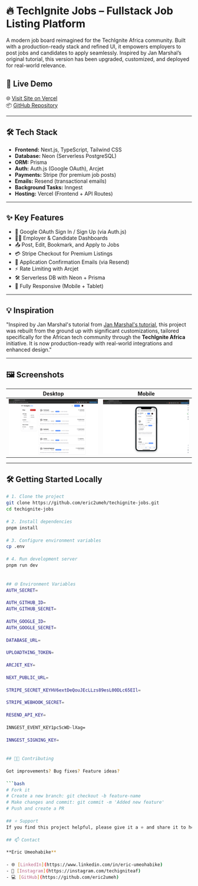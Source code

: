 # 🔥 TechIgnite Jobs – Fullstack Job Listing Platform

A modern job board reimagined for the TechIgnite Africa community. Built with a production-ready stack and refined UI, it empowers employers to post jobs and candidates to apply seamlessly. Inspired by Jan Marshal’s original tutorial, this version has been upgraded, customized, and deployed for real-world relevance.

## 🚀 Live Demo

🌐 [Visit Site on Vercel](https://techignite-jobs.vercel.app)  
📦 [GitHub Repository](https://github.com/eric2umeh/techignite-jobs)

---

## 🛠️ Tech Stack

- **Frontend:** Next.js, TypeScript, Tailwind CSS
- **Database:** Neon (Serverless PostgreSQL)
- **ORM:** Prisma
- **Auth:** Auth.js (Google OAuth), Arcjet
- **Payments:** Stripe (for premium job posts)
- **Emails:** Resend (transactional emails)
- **Background Tasks:** Inngest
- **Hosting:** Vercel (Frontend + API Routes)

---

## ✨ Key Features

- 🔐 Google OAuth Sign In / Sign Up (via Auth.js)
- 🧑‍💼 Employer & Candidate Dashboards
- 📤 Post, Edit, Bookmark, and Apply to Jobs
- 💳 Stripe Checkout for Premium Listings
- 📧 Application Confirmation Emails (via Resend)
- ⚡ Rate Limiting with Arcjet
- 🛠 Serverless DB with Neon + Prisma
- 📱 Fully Responsive (Mobile + Tablet)

---

## 💡 Inspiration

"Inspired by Jan Marshal's tutorial from [Jan Marshal's tutorial](https://www.youtube.com/watch?v=lVg7kBhz2KE), this project was rebuilt from the ground up with significant customizations, tailored specifically for the African tech community through the **TechIgnite Africa** initiative. It is now production-ready with real-world integrations and enhanced design."

---

## 🖼️ Screenshots

| Desktop | Mobile |
|--------|--------|
| ![Desktop Screenshot](public/screenshot-desktop.png) | ![Mobile Screenshot](public/screenshot-mobile.png) |

---

## 🛠️ Getting Started Locally

```bash
# 1. Clone the project
git clone https://github.com/eric2umeh/techignite-jobs.git
cd techignite-jobs

# 2. Install dependencies
pnpm install

# 3. Configure environment variables
cp .env

# 4. Run development server
pnpm run dev


## 🌐 Environment Variables
AUTH_SECRET=

AUTH_GITHUB_ID=
AUTH_GITHUB_SECRET=

AUTH_GOOGLE_ID=
AUTH_GOOGLE_SECRET=

DATABASE_URL=

UPLOADTHING_TOKEN=

ARCJET_KEY=

NEXT_PUBLIC_URL=

STRIPE_SECRET_KEYHV6extDeQouJEcLLzs89esL00DLc65EIl=

STRIPE_WEBHOOK_SECRET=

RESEND_API_KEY=

INNGEST_EVENT_KEY1pc5cWD-lXag=

INNGEST_SIGNING_KEY=


## 🧑‍💻 Contributing

Got improvements? Bug fixes? Feature ideas?

```bash
# Fork it
# Create a new branch: git checkout -b feature-name
# Make changes and commit: git commit -m 'Added new feature'
# Push and create a PR

## ⭐ Support
If you find this project helpful, please give it a ⭐ and share it to help fellow developers and job seekers!

## 📫 Contact

**Eric Umeohabike**

- 🌐 [LinkedIn](https://www.linkedin.com/in/eric-umeohabike)
- 📸 [Instagram](https://instagram.com/techigniteaf)
- 💻 [GitHub](https://github.com/eric2umeh)